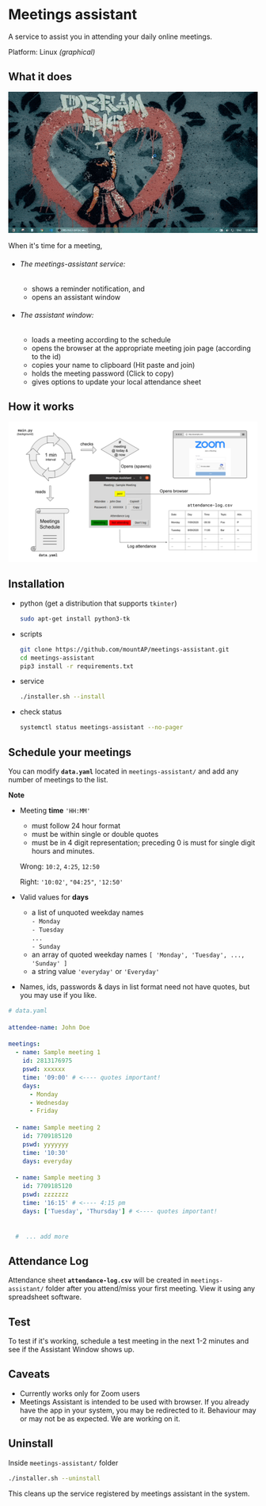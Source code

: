 # Meetings assistant

A service to assist you in attending your daily online meetings.

Platform: Linux _(graphical)_

## What it does

![Demo](images/demo.gif)

When it's time for a meeting,

- ###### The meetings-assistant service:

  - shows a reminder notification, and
  - opens an assistant window

- ###### The assistant window:

  - loads a meeting according to the schedule
  - opens the browser at the appropriate meeting join page (according to the id)
  - copies your name to clipboard (Hit paste and join)
  - holds the meeting password (Click to copy)
  - gives options to update your local attendance sheet

## How it works

![Overview](images/overview.svg)

## Installation

- python (get a distribution that supports `tkinter`)

  ```bash
  sudo apt-get install python3-tk
  ```

- scripts

  ```bash
  git clone https://github.com/mountAP/meetings-assistant.git
  cd meetings-assistant
  pip3 install -r requirements.txt
  ```

- service

  ```bash
  ./installer.sh --install
  ```

- check status

  ```bash
  systemctl status meetings-assistant --no-pager
  ```

## Schedule your meetings

You can modify **`data.yaml`** located in `meetings-assistant/` and add any number of meetings to the list.

**Note**

- Meeting **time** `'HH:MM'`

  - must follow 24 hour format
  - must be within single or double quotes
  - must be in 4 digit representation; preceding 0 is must for single digit hours and minutes.

  Wrong: `10:2`, `4:25`, `12:50`

  Right: `'10:02'`, `"04:25"`, `'12:50'`

- Valid values for **days**

  - a list of unquoted weekday names<br>
    `- Monday`<br>
    `- Tuesday`<br>
    `...`<br>
    `- Sunday`
  - an array of quoted weekday names `[ 'Monday', 'Tuesday', ..., 'Sunday' ]`
  - a string value `'everyday'` or `'Everyday'`

- Names, ids, passwords & days in list format need not have quotes, but you may use if you like.

```yaml
# data.yaml

attendee-name: John Doe

meetings:
  - name: Sample meeting 1
    id: 2813176975
    pswd: xxxxxx
    time: '09:00' # <---- quotes important!
    days:
      - Monday
      - Wednesday
      - Friday

  - name: Sample meeting 2
    id: 7709185120
    pswd: yyyyyyy
    time: '10:30'
    days: everyday

  - name: Sample meeting 3
    id: 7709185120
    pswd: zzzzzzz
    time: '16:15' # <---- 4:15 pm
    days: ['Tuesday', 'Thursday'] # <---- quotes important!


  #  ... add more
```

## Attendance Log

Attendance sheet **`attendance-log.csv`** will be created in `meetings-assistant/` folder after you attend/miss your first meeting. View it using any spreadsheet software.

## Test

To test if it's working, schedule a test meeting in the next 1-2 minutes and see if the Assistant Window shows up.

## Caveats

- Currently works only for Zoom users
- Meetings Assistant is intended to be used with browser. If you already have the app in your system, you may be redirected to it. Behaviour may or may not be as expected. We are working on it.

## Uninstall

Inside `meetings-assistant/` folder

```bash
./installer.sh --uninstall
```

This cleans up the service registered by meetings assistant in the system. 

